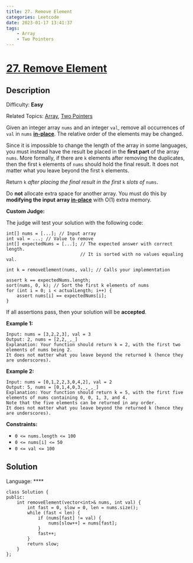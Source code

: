 ```yaml
---
title: 27. Remove Element
categories: Leetcode
date: 2023-01-17 13:41:37
tags:
    - Array
    - Two Pointers
---
```


# [27\. Remove Element](https://leetcode.com/problems/remove-element/)

## Description

Difficulty: **Easy**

Related Topics: [Array](https://leetcode.com/tag/array/), [Two Pointers](https://leetcode.com/tag/two-pointers/)

Given an integer array `nums` and an integer `val`, remove all occurrences of `val` in `nums` [**in-place**](https://en.wikipedia.org/wiki/In-place_algorithm). The relative order of the elements may be changed.

Since it is impossible to change the length of the array in some languages, you must instead have the result be placed in the **first part** of the array `nums`. More formally, if there are `k` elements after removing the duplicates, then the first `k` elements of `nums` should hold the final result. It does not matter what you leave beyond the first `k` elements.

Return `k` _after placing the final result in the first_ `k` _slots of_ `nums`.

Do **not** allocate extra space for another array. You must do this by **modifying the input array [in-place](https://en.wikipedia.org/wiki/In-place_algorithm)** with O(1) extra memory.

**Custom Judge:**

The judge will test your solution with the following code:

```
int[] nums = [...]; // Input array
int val = ...; // Value to remove
int[] expectedNums = [...]; // The expected answer with correct length.
                            // It is sorted with no values equaling val.

int k = removeElement(nums, val); // Calls your implementation

assert k == expectedNums.length;
sort(nums, 0, k); // Sort the first k elements of nums
for (int i = 0; i < actualLength; i++) {
    assert nums[i] == expectedNums[i];
}
```

If all assertions pass, then your solution will be **accepted**.

**Example 1:**

```
Input: nums = [3,2,2,3], val = 3
Output: 2, nums = [2,2,_,_]
Explanation: Your function should return k = 2, with the first two elements of nums being 2.
It does not matter what you leave beyond the returned k (hence they are underscores).
```

**Example 2:**

```
Input: nums = [0,1,2,2,3,0,4,2], val = 2
Output: 5, nums = [0,1,4,0,3,_,_,_]
Explanation: Your function should return k = 5, with the first five elements of nums containing 0, 0, 1, 3, and 4.
Note that the five elements can be returned in any order.
It does not matter what you leave beyond the returned k (hence they are underscores).
```

**Constraints:**

*   `0 <= nums.length <= 100`
*   `0 <= nums[i] <= 50`
*   `0 <= val <= 100`

## Solution

Language: ****

```
class Solution {
public:
    int removeElement(vector<int>& nums, int val) {
        int fast = 0, slow = 0, len = nums.size();
        while (fast < len) {
            if (nums[fast] != val) {
                nums[slow++] = nums[fast];
            }
            fast++;
        }
        return slow;
    }
};
```